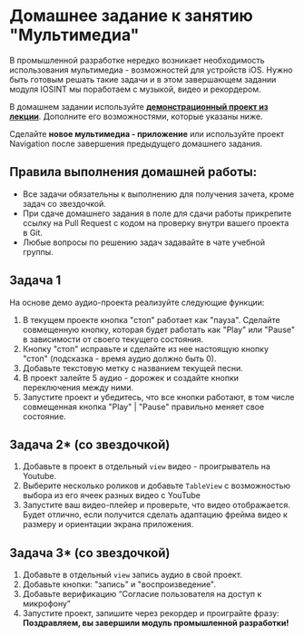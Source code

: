 # Домашнее задание к занятию "Мультимедиа"

В промышленной разработке нередко возникает необходимость использования мультимедиа - возможностей для устройств iOS. Нужно быть готовым решать такие задачи и в этом завершающем задании модуля IOSINT мы поработаем с музыкой, видео и рекордером. 

В домашнем задании используйте **[демонстрационный проект из лекции](https://github.com/netology-code/iosint-code/tree/main/12)**. Дополните его возможностями, которые указаны ниже.

Сделайте **новое мультимедиа - приложение** или используйте проект Navigation после завершения предыдущего домашнего задания.

## Правила выполнения домашней работы:

* Все задачи обязательны к выполнению для получения зачета, кроме задач со звездочкой.
* При сдаче домашнего задания в поле для сдачи работы прикрепите ссылку на Pull Request с кодом на проверку внутри вашего проекта в Git.
* Любые вопросы по решению задач задавайте в чате учебной группы.

## Задача 1
На основе демо аудио-проекта реализуйте следующие функции:
1. В текущем проекте кнопка "стоп" работает как "пауза". Сделайте совмещенную кнопку, которая будет работать как "Play" или "Pause" в зависимости от своего текущего состояния.
2. Кнопку "стоп" исправьте и сделайте из нее настоящую кнопку "стоп" (подсказка - время аудио должно быть 0).
3. Добавьте текстовую метку с названием текущей песни.
4. В проект залейте 5 аудио - дорожек и создайте кнопки переключения между ними.
5. Запустите проект и убедитесь, что все кнопки работают, в том числе совмещенная кнопка "Play" | "Pause" правильно меняет свое состояние.

## Задача 2* (со звездочкой)
1. Добавьте в проект в отдельный `view` видео - проигрыватель на Youtube.
2. Выберите несколько роликов и добавьте `TableView` с возможностью выбора из его ячеек разных видео с YouTube
3. Запустите ваш видео-плейер и проверьте, что видео отображается. Будет отлично, если получится сделать адаптацию фрейма видео к размеру и ориентации экрана приложения.

## Задача 3* (со звездочкой)
1. Добавьте в отдельный `view` запись аудио в свой проект. 
2. Добавьте кнопки: "запись" и "воспроизведение".
3. Добавьте верификацию “Согласие пользователя на доступ к микрофону”
4. Запустите проект, запишите через рекордер и проиграйте фразу: **Поздравляем, вы завершили модуль промышленной разработки!**

